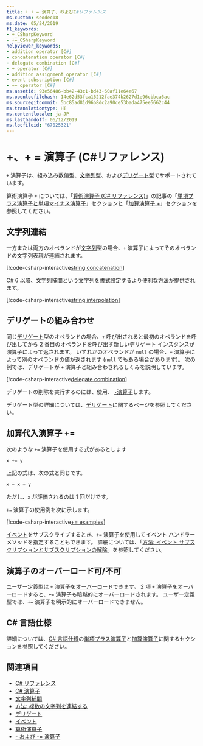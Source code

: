 ```yaml
---
title: + + = 演算子、およびC#リファレンス
ms.custom: seodec18
ms.date: 05/24/2019
f1_keywords:
- +_CSharpKeyword
- +=_CSharpKeyword
helpviewer_keywords:
- addition operator [C#]
- concatenation operator [C#]
- delegate combination [C#]
- + operator [C#]
- addition assignment operator [C#]
- event subscription [C#]
- += operator [C#]
ms.assetid: 93e56486-bb42-43c1-bd43-60af11e64e67
ms.openlocfilehash: 14e62d53fca16212fae374b2627d1e96cbbca6ac
ms.sourcegitcommit: 5bc85ad81d96b8dc2a90ce53bada475ee5662c44
ms.translationtype: HT
ms.contentlocale: ja-JP
ms.lasthandoff: 06/12/2019
ms.locfileid: "67025321"
---
```

# <a name="-and--operators-c-reference"></a>+、+ = 演算子 (C#リファレンス)

`+` 演算子は、組み込み数値型、[文字列](../keywords/delegate.md)型、および[デリゲート](../keywords/string.md)型でサポートされています。

算術演算子 `+` については、「[算術演算子 (C# リファレンス)](arithmetic-operators.md)」の記事の「[単項プラス演算子と単項マイナス演算子](arithmetic-operators.md#unary-plus-and-minus-operators)」セクションと「[加算演算子 +](arithmetic-operators.md#addition-operator-)」セクションを参照してください。

## <a name="string-concatenation"></a>文字列連結

一方または両方のオペランドが[文字列](../keywords/string.md)型の場合、`+` 演算子によってそのオペランドの文字列表現が連結されます。

[!code-csharp-interactive[string concatenation](~/samples/csharp/language-reference/operators/AdditionOperator.cs#AddStrings)]

C# 6 以降、[文字列補間](../tokens/interpolated.md)という文字列を書式設定するより便利な方法が提供されます。

[!code-csharp-interactive[string interpolation](~/samples/csharp/language-reference/operators/AdditionOperator.cs#UseStringInterpolation)]

## <a name="delegate-combination"></a>デリゲートの組み合わせ

同じ[デリゲート](../keywords/delegate.md)型のオペランドの場合、`+` 呼び出されると最初のオペランドを呼び出してから 2 番目のオペランドを呼び出す新しいデリゲート インスタンスが演算子によって返されます。 いずれかのオペランドが `null` の場合、`+` 演算子によって別のオペランドの値が返されます (`null` でもある場合があります)。 次の例では、デリゲートが `+` 演算子と組み合わされるしくみを説明しています。

[!code-csharp-interactive[delegate combination](~/samples/csharp/language-reference/operators/AdditionOperator.cs#AddDelegates)]

デリゲートの削除を実行するのには、使用、 [ `-`演算子](subtraction-operator.md#delegate-removal)します。

デリゲート型の詳細については、[デリゲート](../../programming-guide/delegates/index.md)に関するページを参照してください。

## <a name="addition-assignment-operator-"></a>加算代入演算子 +=

次のような `+=` 演算子を使用する式があるとします

```csharp
x += y
```

上記の式は、次の式と同じです。

```csharp
x = x + y
```

ただし、`x` が評価されるのは 1 回だけです。
  
`+=` 演算子の使用例を次に示します。

[!code-csharp-interactive[+= examples](~/samples/csharp/language-reference/operators/AdditionOperator.cs#AddAndAssign)]

[イベント](../keywords/event.md)をサブスクライブするとき、`+=` 演算子を使用してイベント ハンドラー メソッドを指定することもできます。 詳細については、「[方法: イベント サブスクリプションとサブスクリプションの解除](../../programming-guide/events/how-to-subscribe-to-and-unsubscribe-from-events.md)」を参照してください。

## <a name="operator-overloadability"></a>演算子のオーバーロード可/不可

ユーザー定義型は `+` 演算子を[オーバーロード](../keywords/operator.md)できます。 2 項 `+` 演算子をオーバーロードすると、`+=` 演算子も暗黙的にオーバーロードされます。 ユーザー定義型では、`+=` 演算子を明示的にオーバーロードできません。

## <a name="c-language-specification"></a>C# 言語仕様

詳細については、[C# 言語仕様](~/_csharplang/spec/introduction.md)の[単項プラス演算子](~/_csharplang/spec/expressions.md#unary-plus-operator)と[加算演算子](~/_csharplang/spec/expressions.md#addition-operator)に関するセクションを参照してください。

## <a name="see-also"></a>関連項目

- [C# リファレンス](../index.md)
- [C# 演算子](index.md)
- [文字列補間](../tokens/interpolated.md)
- [方法: 複数の文字列を連結する](../../how-to/concatenate-multiple-strings.md)
- [デリゲート](../../programming-guide/delegates/index.md)
- [イベント](../../programming-guide/events/index.md)
- [算術演算子](arithmetic-operators.md)
- [- および -= 演算子](subtraction-operator.md)
